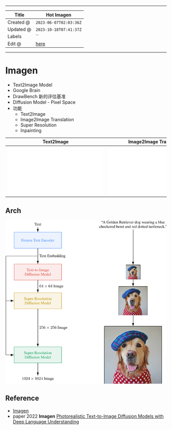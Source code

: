 -----

| Title     | Hot Imagen                                            |
| --------- | ----------------------------------------------------- |
| Created @ | `2023-06-07T02:03:36Z`                                |
| Updated @ | `2023-10-18T07:41:37Z`                                |
| Labels    | \`\`                                                  |
| Edit @    | [here](https://github.com/junxnone/aiwiki/issues/413) |

-----

# Imagen

  - Text2Image Model
  - Google Brain
  - DrawBench 新的评估基准
  - Diffusion Model - Pixel Space
  - 功能
      - Text2Image
      - Image2Image Translation
      - Super Resolution
      - Inpainting

| Text2Image                                                   | Image2Image Translation                                      | Super Resolution                                             | Inpainting                                                 |
| ------------------------------------------------------------ | ------------------------------------------------------------ | ------------------------------------------------------------ | ---------------------------------------------------------- |
| ![img](media/ef7f0a1aa8ed0612f3e094aec99ac576c774af88.shtml) | ![img](media/d43c1c190bc5bef6638ed77af17f3eda27da94df.shtml) | ![img](media/bbdf05fa77be25413384db852c4ab4b9a4c43784.shtml) | ![img](media/5b4d237fe794e8e049d17f40798d77ebc8c78987.gif) |

## Arch

![image](media/c5d19fa158c845cce9cf59d66f0f5552bbd3abb4.png)

## Reference

  - [Imagen](https://imagen.research.google/)
  - paper 2022 **Imagen** [Photorealistic Text-to-Image Diffusion Models
    with Deep Language Understanding](https://arxiv.org/abs/2205.11487)
